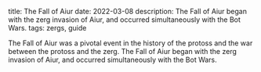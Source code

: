 title: The Fall of Aiur 
date: 2022-03-08
description:  The Fall of Aiur began with the zerg invasion of Aiur, and occurred simultaneously with the Bot Wars.
tags: zergs, guide 

The Fall of Aiur was a pivotal event in the history of the protoss and the war between the protoss and the zerg. The Fall of Aiur began with the zerg invasion of Aiur, and occurred simultaneously with the Bot Wars.
